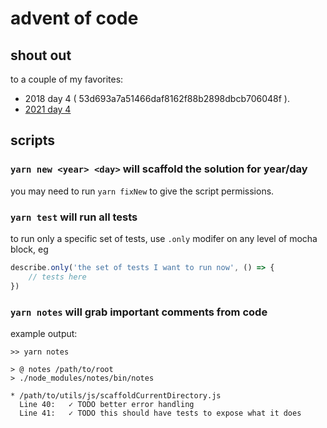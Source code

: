 # advent of code

<!--
jump links
- shout outs
- helpingful commands
    - running tests
    - scaffolding new day
    - grabbing notes from code
-->

## shout out

to a couple of my favorites:

-   2018 day 4 ( 53d693a7a51466daf8162f88b2898dbcb706048f ).
-   [2021 day 4](./2021/04-giant-squid)

## scripts

### `yarn new <year> <day>` will scaffold the solution for year/day

you may need to run `yarn fixNew` to give the script permissions.

### `yarn test` will run all tests

to run only a specific set of tests, use `.only` modifer on any level of mocha block, eg

```js
describe.only('the set of tests I want to run now', () => {
    // tests here
})
```

### `yarn notes` will grab important comments from code

example output:

```
>> yarn notes

> @ notes /path/to/root
> ./node_modules/notes/bin/notes

* /path/to/utils/js/scaffoldCurrentDirectory.js
  Line 40:   ✓ TODO better error handling
  Line 41:   ✓ TODO this should have tests to expose what it does
```
